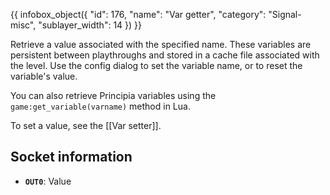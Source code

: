 {{ infobox_object({
	"id": 176,
	"name": "Var getter",
	"category": "Signal-misc",
	"sublayer_width": 14
}) }}

Retrieve a value associated with the specified name. These variables are persistent between playthroughs and stored in a cache file associated with the level. Use the config dialog to set the variable name, or to reset the variable's value.

You can also retrieve Principia variables using the `game:get_variable(varname)` method in Lua.

To set a value, see the [[Var setter]].

## Socket information
- **`OUT0`**: Value